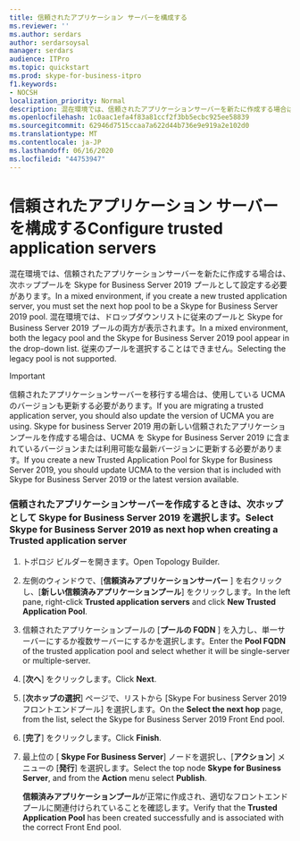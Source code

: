 ```yaml
---
title: 信頼されたアプリケーション サーバーを構成する
ms.reviewer: ''
ms.author: serdars
author: serdarsoysal
manager: serdars
audience: ITPro
ms.topic: quickstart
ms.prod: skype-for-business-itpro
f1.keywords:
- NOCSH
localization_priority: Normal
description: 混在環境では、信頼されたアプリケーションサーバーを新たに作成する場合は、次ホッププールを Skype for Business Server 2019 プールとして設定する必要があります。 混在環境では、ドロップダウンリストに従来のプールと Skype for Business Server 2019 プールの両方が表示されます。 従来のプールを選択することはできません。
ms.openlocfilehash: 1c0aac1efa4f83a81ccf2f3bb5ecbc925ee58839
ms.sourcegitcommit: 62946d7515ccaa7a622d44b736e9e919a2e102d0
ms.translationtype: MT
ms.contentlocale: ja-JP
ms.lasthandoff: 06/16/2020
ms.locfileid: "44753947"
---
```

# <a name="configure-trusted-application-servers"></a><span data-ttu-id="03f28-105">信頼されたアプリケーション サーバーを構成する</span><span class="sxs-lookup"><span data-stu-id="03f28-105">Configure trusted application servers</span></span>

<span data-ttu-id="03f28-106">混在環境では、信頼されたアプリケーションサーバーを新たに作成する場合は、次ホッププールを Skype for Business Server 2019 プールとして設定する必要があります。</span><span class="sxs-lookup"><span data-stu-id="03f28-106">In a mixed environment, if you create a new trusted application server, you must set the next hop pool to be a Skype for Business Server 2019 pool.</span></span> <span data-ttu-id="03f28-107">混在環境では、ドロップダウンリストに従来のプールと Skype for Business Server 2019 プールの両方が表示されます。</span><span class="sxs-lookup"><span data-stu-id="03f28-107">In a mixed environment, both the legacy pool and the Skype for Business Server 2019 pool appear in the drop-down list.</span></span> <span data-ttu-id="03f28-108">従来のプールを選択することはできません。</span><span class="sxs-lookup"><span data-stu-id="03f28-108">Selecting the legacy pool is not supported.</span></span>
  
> [!IMPORTANT]
> <span data-ttu-id="03f28-109">信頼されたアプリケーションサーバーを移行する場合は、使用している UCMA のバージョンも更新する必要があります。</span><span class="sxs-lookup"><span data-stu-id="03f28-109">If you are migrating a trusted application server, you should also update the version of UCMA you are using.</span></span> <span data-ttu-id="03f28-110">Skype for business Server 2019 用の新しい信頼されたアプリケーションプールを作成する場合は、UCMA を Skype for Business Server 2019 に含まれているバージョンまたは利用可能な最新バージョンに更新する必要があります。</span><span class="sxs-lookup"><span data-stu-id="03f28-110">If you create a new Trusted Application Pool for Skype for Business Server 2019, you should update UCMA to the version that is included with Skype for Business Server 2019 or the latest version available.</span></span> 
  
### <a name="select-skype-for-business-server-2019-as-next-hop-when-creating-a-trusted-application-server"></a><span data-ttu-id="03f28-111">信頼されたアプリケーションサーバーを作成するときは、次ホップとして Skype for Business Server 2019 を選択します。</span><span class="sxs-lookup"><span data-stu-id="03f28-111">Select Skype for Business Server 2019 as next hop when creating a Trusted application server</span></span>

1. <span data-ttu-id="03f28-112">トポロジ ビルダーを開きます。</span><span class="sxs-lookup"><span data-stu-id="03f28-112">Open Topology Builder.</span></span>
    
2. <span data-ttu-id="03f28-113">左側のウィンドウで、[**信頼済みアプリケーションサーバー** ] を右クリックし、[**新しい信頼済みアプリケーションプール**] をクリックします。</span><span class="sxs-lookup"><span data-stu-id="03f28-113">In the left pane, right-click **Trusted application servers** and click **New Trusted Application Pool**.</span></span>
    
3. <span data-ttu-id="03f28-114">信頼されたアプリケーションプールの [**プールの FQDN** ] を入力し、単一サーバーにするか複数サーバーにするかを選択します。</span><span class="sxs-lookup"><span data-stu-id="03f28-114">Enter the **Pool FQDN** of the trusted application pool and select whether it will be single-server or multiple-server.</span></span> 
    
4. <span data-ttu-id="03f28-115">[**次へ**] をクリックします。</span><span class="sxs-lookup"><span data-stu-id="03f28-115">Click **Next**.</span></span>
    
5. <span data-ttu-id="03f28-116">[**次ホップの選択**] ページで、リストから [Skype For business Server 2019 フロントエンドプール] を選択します。</span><span class="sxs-lookup"><span data-stu-id="03f28-116">On the **Select the next hop** page, from the list, select the Skype for Business Server 2019 Front End pool.</span></span> 
    
6. <span data-ttu-id="03f28-117">[**完了**] をクリックします。</span><span class="sxs-lookup"><span data-stu-id="03f28-117">Click **Finish**.</span></span>
    
7. <span data-ttu-id="03f28-118">最上位の [ **Skype For Business Server**] ノードを選択し、[**アクション**] メニューの [**発行**] を選択します。</span><span class="sxs-lookup"><span data-stu-id="03f28-118">Select the top node **Skype for Business Server**, and from the **Action** menu select **Publish**.</span></span>
    
    <span data-ttu-id="03f28-119">**信頼済みアプリケーションプール**が正常に作成され、適切なフロントエンドプールに関連付けられていることを確認します。</span><span class="sxs-lookup"><span data-stu-id="03f28-119">Verify that the **Trusted Application Pool** has been created successfully and is associated with the correct Front End pool.</span></span> 
    

